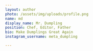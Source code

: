 ```yaml
---
layout: author
photo: /assets/img/uploads/profile.png
name: md
display_name: Mr. Dumpling
position: Chef, Editor, Father
bio: Make Dumplings Great Again
instagram_username: meta_dumpling

---
```

